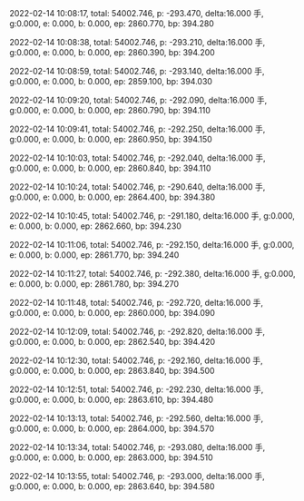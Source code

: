 2022-02-14 10:08:17, total: 54002.746, p: -293.470, delta:16.000 手, g:0.000, e: 0.000, b: 0.000, ep: 2860.770, bp: 394.280

2022-02-14 10:08:38, total: 54002.746, p: -293.210, delta:16.000 手, g:0.000, e: 0.000, b: 0.000, ep: 2860.390, bp: 394.200

2022-02-14 10:08:59, total: 54002.746, p: -293.140, delta:16.000 手, g:0.000, e: 0.000, b: 0.000, ep: 2859.100, bp: 394.030

2022-02-14 10:09:20, total: 54002.746, p: -292.090, delta:16.000 手, g:0.000, e: 0.000, b: 0.000, ep: 2860.790, bp: 394.110

2022-02-14 10:09:41, total: 54002.746, p: -292.250, delta:16.000 手, g:0.000, e: 0.000, b: 0.000, ep: 2860.950, bp: 394.150

2022-02-14 10:10:03, total: 54002.746, p: -292.040, delta:16.000 手, g:0.000, e: 0.000, b: 0.000, ep: 2860.840, bp: 394.110

2022-02-14 10:10:24, total: 54002.746, p: -290.640, delta:16.000 手, g:0.000, e: 0.000, b: 0.000, ep: 2864.400, bp: 394.380

2022-02-14 10:10:45, total: 54002.746, p: -291.180, delta:16.000 手, g:0.000, e: 0.000, b: 0.000, ep: 2862.660, bp: 394.230

2022-02-14 10:11:06, total: 54002.746, p: -292.150, delta:16.000 手, g:0.000, e: 0.000, b: 0.000, ep: 2861.770, bp: 394.240

2022-02-14 10:11:27, total: 54002.746, p: -292.380, delta:16.000 手, g:0.000, e: 0.000, b: 0.000, ep: 2861.780, bp: 394.270

2022-02-14 10:11:48, total: 54002.746, p: -292.720, delta:16.000 手, g:0.000, e: 0.000, b: 0.000, ep: 2860.000, bp: 394.090

2022-02-14 10:12:09, total: 54002.746, p: -292.820, delta:16.000 手, g:0.000, e: 0.000, b: 0.000, ep: 2862.540, bp: 394.420

2022-02-14 10:12:30, total: 54002.746, p: -292.160, delta:16.000 手, g:0.000, e: 0.000, b: 0.000, ep: 2863.840, bp: 394.500

2022-02-14 10:12:51, total: 54002.746, p: -292.230, delta:16.000 手, g:0.000, e: 0.000, b: 0.000, ep: 2863.610, bp: 394.480

2022-02-14 10:13:13, total: 54002.746, p: -292.560, delta:16.000 手, g:0.000, e: 0.000, b: 0.000, ep: 2864.000, bp: 394.570

2022-02-14 10:13:34, total: 54002.746, p: -293.080, delta:16.000 手, g:0.000, e: 0.000, b: 0.000, ep: 2863.000, bp: 394.510

2022-02-14 10:13:55, total: 54002.746, p: -293.000, delta:16.000 手, g:0.000, e: 0.000, b: 0.000, ep: 2863.640, bp: 394.580